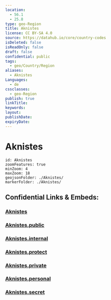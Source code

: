 ```yaml
---
location:
  - 56.1
  - 25.8
type: geo-Region
title: Aknistes
license: CC BY-SA 4.0
source: https://datahub.io/core/country-codes
isDeleted: false
isReadOnly: false
draft: false
confidential: public
tags:
  - geo/Country/Region
aliases:
  - Aknistes
Languages:
  - de
cssclasses:
  - geo-Region
publish: true
linkTitle:
keywords:
layout:
publishDate:
expiryDate:
---
```


# Aknistes

```leaflet
id: Aknistes
zoomFeatures: true 
minZoom: 4 
maxZoom: 18
geojsonFolder: ./Aknistes/
markerFolder: ./Aknistes/
```


## Confidential Links & Embeds: 

### [Aknistes](/_Standards/Earth/Continent/Europe/Europe~North/Latvia/Counties/Aknistes.md) 

### [Aknistes.public](/_public/Earth/Continent/Europe/Europe~North/Latvia/Counties/Aknistes.public.md) 

### [Aknistes.internal](/_internal/Earth/Continent/Europe/Europe~North/Latvia/Counties/Aknistes.internal.md) 

### [Aknistes.protect](/_protect/Earth/Continent/Europe/Europe~North/Latvia/Counties/Aknistes.protect.md) 

### [Aknistes.private](/_private/Earth/Continent/Europe/Europe~North/Latvia/Counties/Aknistes.private.md) 

### [Aknistes.personal](/_personal/Earth/Continent/Europe/Europe~North/Latvia/Counties/Aknistes.personal.md) 

### [Aknistes.secret](/_secret/Earth/Continent/Europe/Europe~North/Latvia/Counties/Aknistes.secret.md)

